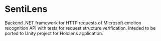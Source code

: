 # SentiLens
Backend .NET framework for HTTP requests of Microsoft emotion recognition API with tests for request structure verification. Inteded to be ported to Unity project for Hololens application.
